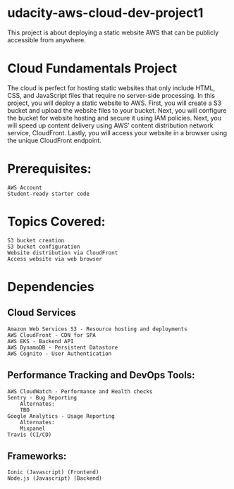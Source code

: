 # udacity-aws-cloud-dev-project1
This project is about deploying a static website AWS that can be publicly accessible from anywhere.

# Cloud Fundamentals Project

The cloud is perfect for hosting static websites that only include HTML, CSS, and JavaScript files that require no server-side processing. In this project, you will deploy a static website to AWS. First, you will create a S3 bucket and upload the website files to your bucket. Next, you will configure the bucket for website hosting and secure it using IAM policies. Next, you will speed up content delivery using AWS’ content distribution network service, CloudFront. Lastly, you will access your website in a browser using the unique CloudFront endpoint.

# Prerequisites:

    AWS Account
    Student-ready starter code

# Topics Covered:

    S3 bucket creation
    S3 bucket configuration
    Website distribution via CloudFront
    Access website via web browser

# Dependencies
## Cloud Services

    Amazon Web Services S3 - Resource hosting and deployments
    AWS CloudFront - CDN for SPA
    AWS EKS - Backend API
    AWS DynamoDB - Persistent Datastore
    AWS Cognito - User Authentication

## Performance Tracking and DevOps Tools:

    AWS CloudWatch - Performance and Health checks
    Sentry - Bug Reporting
        Alternates:
        TBD
    Google Analytics - Usage Reporting
        Alternates:
        Mixpanel
    Travis (CI/CD)

## Frameworks:

    Ionic (Javascript) (Frontend)
    Node.js (Javascript) (Backend)

